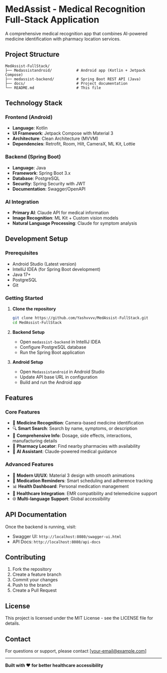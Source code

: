 # MedAssist - Medical Recognition Full-Stack Application

A comprehensive medical recognition app that combines AI-powered medicine identification with pharmacy location services.

## Project Structure

```
MedAssist-FullStack/
├── Medassistandroid/           # Android app (Kotlin + Jetpack Compose)
├── medassist-backend/          # Spring Boot REST API (Java)
├── docs/                       # Project documentation
└── README.md                   # This file
```

## Technology Stack

### Frontend (Android)
- **Language**: Kotlin
- **UI Framework**: Jetpack Compose with Material 3
- **Architecture**: Clean Architecture (MVVM)
- **Dependencies**: Retrofit, Room, Hilt, CameraX, ML Kit, Lottie

### Backend (Spring Boot)
- **Language**: Java
- **Framework**: Spring Boot 3.x
- **Database**: PostgreSQL
- **Security**: Spring Security with JWT
- **Documentation**: Swagger/OpenAPI

### AI Integration
- **Primary AI**: Claude API for medical information
- **Image Recognition**: ML Kit + Custom vision models
- **Natural Language Processing**: Claude for symptom analysis

## Development Setup

### Prerequisites
- Android Studio (Latest version)
- IntelliJ IDEA (for Spring Boot development)
- Java 17+
- PostgreSQL
- Git

### Getting Started

1. **Clone the repository**
   ```bash
   git clone https://github.com/Yashvvvv/MedAssist-FullStack.git
   cd MedAssist-FullStack
   ```

2. **Backend Setup**
   - Open `medassist-backend` in IntelliJ IDEA
   - Configure PostgreSQL database
   - Run the Spring Boot application

3. **Android Setup**
   - Open `Medassistandroid` in Android Studio
   - Update API base URL in configuration
   - Build and run the Android app

## Features

### Core Features
- 📸 **Medicine Recognition**: Camera-based medicine identification
- 🔍 **Smart Search**: Search by name, symptoms, or description
- 💊 **Comprehensive Info**: Dosage, side effects, interactions, manufacturing details
- 📍 **Pharmacy Locator**: Find nearby pharmacies with availability
- 🤖 **AI Assistant**: Claude-powered medical guidance

### Advanced Features
- 📱 **Modern UI/UX**: Material 3 design with smooth animations
- 🔔 **Medication Reminders**: Smart scheduling and adherence tracking
- 📊 **Health Dashboard**: Personal medication management
- 🏥 **Healthcare Integration**: EMR compatibility and telemedicine support
- 🌐 **Multi-language Support**: Global accessibility

## API Documentation

Once the backend is running, visit:
- Swagger UI: `http://localhost:8080/swagger-ui.html`
- API Docs: `http://localhost:8080/api-docs`

## Contributing

1. Fork the repository
2. Create a feature branch
3. Commit your changes
4. Push to the branch
5. Create a Pull Request

## License

This project is licensed under the MIT License - see the LICENSE file for details.

## Contact

For questions or support, please contact [your-email@example.com]

---

**Built with ❤️ for better healthcare accessibility**